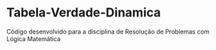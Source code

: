 # Tabela-Verdade-Dinamica
Código desenvolvido para a disciplina de Resolução de Problemas com Lógica Matemática

